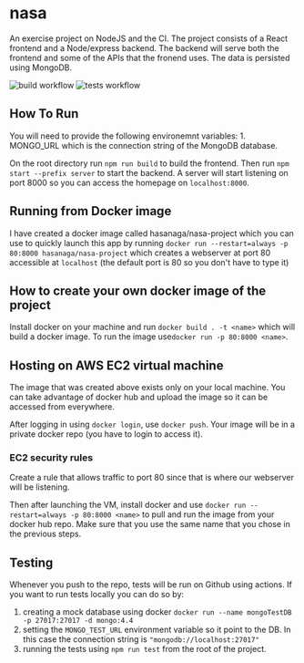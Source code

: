 # nasa

An exercise project on NodeJS and the CI. The project consists of a React frontend and a Node/express backend. The backend will serve both the frontend and some of the APIs that the fronend uses. The data is persisted using MongoDB.

![build workflow](https://github.com/hasan-aga/nasa/actions/workflows/node.yml/badge.svg)
![tests workflow](https://github.com/hasan-aga/nasa/actions/workflows/tests.yml/badge.svg)

## How To Run

You will need to provide the following environemnt variables:
    1. MONGO_URL which is the connection string of the MongoDB database.

On the root directory run `npm run build` to build the frontend. Then run `npm start --prefix server` to start the backend. A server will start listening on port 8000 so you can access the homepage on `localhost:8000`.

## Running from Docker image

I have created a docker image called hasanaga/nasa-project which you can use to quickly launch this app by running `docker run --restart=always -p 80:8000 hasanaga/nasa-project` which creates a webserver at port 80 accessible at `localhost` (the default port is 80 so you don't have to type it)

## How to create your own docker image of the project

Install docker on your machine and run `docker build . -t <name>` which will build a docker image. To run the image use`docker run -p 80:8000 <name>`.

## Hosting on AWS EC2 virtual machine

The image that was created above exists only on your local machine. You can take advantage of docker hub and upload the image so it can be accessed from everywhere.

After logging in using `docker login`, use `docker push`. Your image will be in a private docker repo (you have to login to access it).

### EC2 security rules

Create a rule that allows traffic to port 80 since that is where our webserver will be listening.

Then after launching the VM, install docker and use `docker run --restart=always -p 80:8000 <name>` to pull and run the image from your docker hub repo. Make sure that you use the same name that you chose in the previous steps.

## Testing

Whenever you push to the repo, tests will be run on Github using actions. If you want to run tests locally you can do so by:

1. creating a mock database using docker `docker run --name mongoTestDB -p 27017:27017 -d mongo:4.4 `
2. setting the `MONGO_TEST_URL` environment variable so it point to the DB. In this case the connection string is `"mongodb://localhost:27017"`
3. running the tests using `npm run test` from the root of the project.
